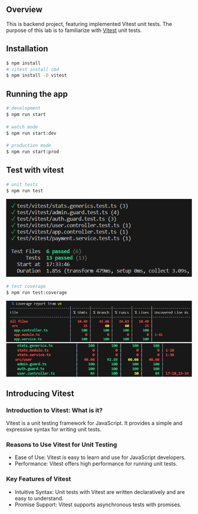 

## Overview
 This is backend project, featuring implemented Vitest unit tests. 
 The purpose of this lab is to familiarize with [Vitest](https://vitest.dev/) unit tests.


## Installation

```bash
$ npm install
# vitest install cmd
$ npm install -D vitest
```

## Running the app

```bash
# development
$ npm run start

# watch mode
$ npm run start:dev

# production mode
$ npm run start:prod
```

## Test  with vitest

```bash
# unit tests
$ npm run test
```
![test](img/test.PNG)

```bash
# test coverage
$ npm run test:coverage
```
![testcoverage](img/testcoverage1.PNG)
![testcoverage](img/testcoverage2.PNG)


## Introducing Vitest

### Introduction to Vitest: What is it?
Vitest is a unit testing framework for JavaScript. It provides a simple and expressive syntax for writing unit tests.

### Reasons to Use Vitest for Unit Testing
- Ease of Use: Vitest is easy to learn and use for JavaScript developers.
- Performance: Vitest offers high performance for running unit tests.

### Key Features of Vitest
- Intuitive Syntax: Unit tests with Vitest are written declaratively and are easy to understand.
- Promise Support: Vitest supports asynchronous tests with promises.


